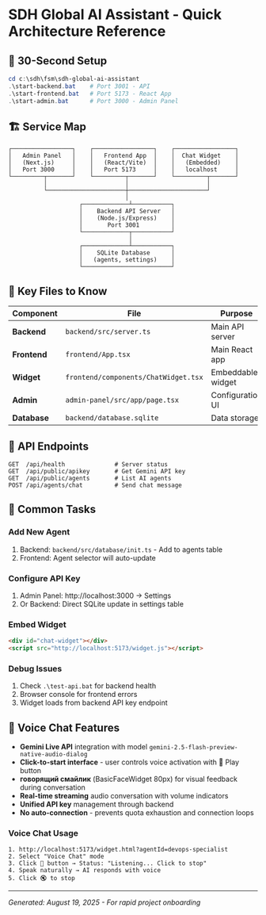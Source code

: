 # SDH Global AI Assistant - Quick Architecture Reference

## 🚀 30-Second Setup
```powershell
cd c:\sdh\fsm\sdh-global-ai-assistant
.\start-backend.bat    # Port 3001 - API
.\start-frontend.bat   # Port 5173 - React App
.\start-admin.bat      # Port 3000 - Admin Panel
```

## 🏗️ Service Map
```
┌─────────────────┐    ┌─────────────────┐    ┌─────────────────┐
│   Admin Panel   │    │   Frontend App  │    │  Chat Widget    │
│   (Next.js)     │    │   (React/Vite)  │    │   (Embedded)    │
│   Port 3000     │    │   Port 5173     │    │   localhost     │
└─────────┬───────┘    └─────────┬───────┘    └─────────┬───────┘
          │                      │                      │
          └──────────────────────┼──────────────────────┘
                                 │
                    ┌─────────────┴───────────┐
                    │    Backend API Server   │
                    │    (Node.js/Express)    │
                    │       Port 3001         │
                    └─────────────┬───────────┘
                                  │
                    ┌─────────────┴───────────┐
                    │    SQLite Database      │
                    │   (agents, settings)    │
                    └─────────────────────────┘
```

## 🔑 Key Files to Know
| Component | File | Purpose |
|-----------|------|---------|
| **Backend** | `backend/src/server.ts` | Main API server |
| **Frontend** | `frontend/App.tsx` | Main React app |
| **Widget** | `frontend/components/ChatWidget.tsx` | Embeddable widget |
| **Admin** | `admin-panel/src/app/page.tsx` | Configuration UI |
| **Database** | `backend/database.sqlite` | Data storage |

## 🎯 API Endpoints
```
GET  /api/health              # Server status
GET  /api/public/apikey       # Get Gemini API key  
GET  /api/public/agents       # List AI agents
POST /api/agents/chat         # Send chat message
```

## 🔧 Common Tasks

### Add New Agent
1. Backend: `backend/src/database/init.ts` - Add to agents table
2. Frontend: Agent selector will auto-update

### Configure API Key
1. Admin Panel: http://localhost:3000 → Settings
2. Or Backend: Direct SQLite update in settings table

### Embed Widget
```html
<div id="chat-widget"></div>
<script src="http://localhost:5173/widget.js"></script>
```

### Debug Issues
1. Check `.\test-api.bat` for backend health
2. Browser console for frontend errors
3. Widget loads from backend API key endpoint

## 🎨 Voice Chat Features
- **Gemini Live API** integration with model `gemini-2.5-flash-preview-native-audio-dialog`
- **Click-to-start interface** - user controls voice activation with 🎤 Play button
- **говорящий смайлик** (BasicFaceWidget 80px) for visual feedback during conversation
- **Real-time streaming** audio conversation with volume indicators
- **Unified API key** management through backend
- **No auto-connection** - prevents quota exhaustion and connection loops

### Voice Chat Usage
```
1. http://localhost:5173/widget.html?agentId=devops-specialist
2. Select "Voice Chat" mode
3. Click 🎤 button → Status: "Listening... Click to stop"
4. Speak naturally → AI responds with voice
5. Click 🔇 to stop
```

---
*Generated: August 19, 2025 - For rapid project onboarding*
